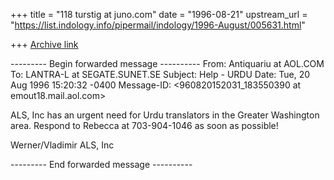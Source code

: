 +++
title = "118 turstig at juno.com"
date = "1996-08-21"
upstream_url = "https://list.indology.info/pipermail/indology/1996-August/005631.html"

+++
[Archive link](https://list.indology.info/pipermail/indology/1996-August/005631.html)

--------- Begin forwarded message ----------
From: Antiquariu at AOL.COM
To: LANTRA-L at SEGATE.SUNET.SE
Subject: Help - URDU
Date: Tue, 20 Aug 1996 15:20:32 -0400
Message-ID: <960820152031_183550390 at emout18.mail.aol.com>

ALS, Inc has an urgent need for Urdu translators in the Greater
Washington
area.  Respond to Rebecca at 703-904-1046 as soon as possible!

Werner/Vladimir
ALS, Inc

--------- End forwarded message ----------




